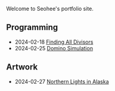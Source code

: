 Welcome to Seohee's portfolio site.

## Programming
* 2024-02-18 [Finding All Divisors](works/programming/001/)
* 2024-02-25 [Domino Simulation](works/programming/002/)

## Artwork
* 2024-02-27 [Northern Lights in Alaska](works/art/001)